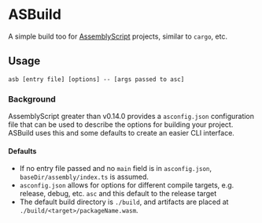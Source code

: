 # ASBuild

A simple build too for [AssemblyScript](https://assemblyscript.org) projects, similar to `cargo`, etc.

## Usage
```
asb [entry file] [options] -- [args passed to asc]
```

### Background

AssemblyScript greater than v0.14.0 provides a `asconfig.json` configuration file that can be used to describe the options for building your project. ASBuild uses this and some defaults to create an easier CLI interface.

#### Defaults

 - If no entry file passed and no `main` field is in `asconfig.json`, `baseDir/assembly/index.ts` is assumed.
 - `asconfig.json` allows for options for different compile targets, e.g. release, debug, etc.  `asc` and this default to the release target
 - The default build directory is `./build`, and artifacts are placed at `./build/<target>/packageName.wasm`.
